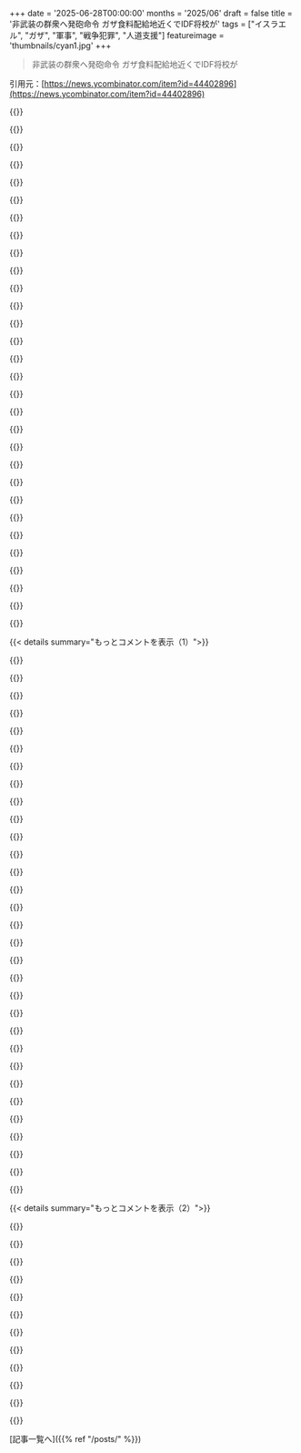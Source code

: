 +++
date = '2025-06-28T00:00:00'
months = '2025/06'
draft = false
title = '非武装の群衆へ発砲命令 ガザ食料配給地近くでIDF将校が'
tags = ["イスラエル", "ガザ", "軍事", "戦争犯罪", "人道支援"]
featureimage = 'thumbnails/cyan1.jpg'
+++

> 非武装の群衆へ発砲命令 ガザ食料配給地近くでIDF将校が

引用元：[https://news.ycombinator.com/item?id=44402896](https://news.ycombinator.com/item?id=44402896)




{{<matomeQuote body="ちょっと説明させて。左翼みたいに思われたくないんだ。米国のユダヤ人で軍隊に10年以上いたよ。前はイスラエル寄りだったけど、記事の作戦は完全に戦争犯罪だね。責任者はニュルンベルク裁判みたいなのを受けるべき。米国のイスラエル支持が恥ずかしいよ。これは大規模で続く意図的な民間人被害だ。" userName="the__alchemist" createdAt="2025/06/28 13:08:57" color="#45d325">}}




{{<matomeQuote body="僕も文脈を話すね。ユダヤ系イスラエル人で、イスラエル基準では左翼だけど、ネットじゃ親イスラエル派。このHaaretzの記事は心配だ。正確なら戦争犯罪だよ。1. 調査中らしいから広くないことを願うし、責任者は裁かれてほしい。2. GHFと支援配給には問題あり。何が起きてるか知りたい。3. GHFは調査を促したけど、自分のとこでは何も起きてないって。" userName="edanm" createdAt="2025/06/28 19:54:24" color="#45d325">}}




{{<matomeQuote body="普段は政治スレに関わらないけど、これは言うね。情報は大体未検証の証言で、どっちも怪しいソースばっか。何がホントかわかんない。初期報道は間違ってたし、質より速報優先だとすぐ文脈変わるよ。様子を見よう。早まるな。証拠なしに信じちゃダメ。情報戦で騙されないで。真偽確認には時間かかるんだ。" userName="neepi" createdAt="2025/06/28 22:03:05" color="">}}




{{<matomeQuote body="別のユダヤ系イスラエル人だけど、これも心配。でもHacker Newsの文脈を考えて。僕らは戦争を知ってるけど、ここの多くの人は違う。理由なく民間人に発砲は間違い。兵士もみんな戦争犯罪って知ってる。でも戦争犯罪は現実にはほとんど訴追されない。米国の戦争もウクライナもそう。イスラエルの政治状況も良くない。イランやハマスも人口密集地に撃つのは戦争犯罪。イスラエルの敵は全体的に戦争犯罪。そのスケールでイスラエルはどこ？他の紛争より注目集まってる？なぜ？（現実的な話だよ）" userName="YZF" createdAt="2025/06/28 22:45:48" color="#45d325">}}




{{<matomeQuote body="前の人の「そのスケールでイスラエルをどこに？」に答えるね。なぜイスラエルがハマスみたいなテロ組織より優れてることを期待しちゃいけないの？米国がアルカイダとかISILより高い基準を求められて文句言われたとき、リーダーであるべき国の願望を裏切るって批判された。イスラエルも同じ。イスラエルは自ら高い基準を設定したんだから、それに達しないときは批判されるべきだよ。" userName="acdha" createdAt="2025/06/28 23:18:57" color="#ff5c5c">}}




{{<matomeQuote body="僕のスケールはISILやアルカイダじゃないよ。米国、英国、オーストラリア、フランスとか、西側世界のスケールで話してるんだ。" userName="YZF" createdAt="2025/06/28 23:47:32" color="">}}




{{<matomeQuote body="情報が未検証なのは、イスラエルがジャーナリストをガザに入れさせないからだよ。" userName="quietbritishjim" createdAt="2025/06/28 22:38:58" color="">}}




{{<matomeQuote body="前の人の「ハマスとかの戦争犯罪のスケールでイスラエルはどこ？」って言葉を引用するね。なんかターゲット動かしてない？あれ、君の言葉だよ。でも、もし君のスケールが西側世界なら、イスラエルの戦争犯罪への厳しい批判は当然で歓迎されるべきだね。勝手な解釈だけど、そういう意味で言ったのかな？" userName="bluehex" createdAt="2025/06/29 00:04:35" color="">}}




{{<matomeQuote body="前の人の「イスラエル基準では左翼だけど親イスラエル派」ってとこ。他の国の民族主義者も左翼って言うのかな？（経済とかのスタンスで推測してだけど）<br>あと、何かを支持するのと、その全部を支持しないのは当然共感できるよ。ユダヤ国家だからって非武装の人に発砲する必要なんてないのは確かだね。" userName="like_any_other" createdAt="2025/06/28 22:56:40" color="">}}




{{<matomeQuote body="イスラエルへの批判は、ISと戦った欧米諸国への批判と同じくらいでいいだろ。欧米の戦争でも多くの犠牲者、戦争犯罪があったのに、イスラエルほど批判されてない。デモもメディアの批判もICCもなかったじゃん。結婚式を爆撃するのも、食料を求める群衆に発砲するのもダメだけど、反応の仕方が違いすぎるんだよ。<br>https://en.wikipedia.org/wiki/War_against_the_Islamic_State" userName="YZF" createdAt="2025/06/29 00:18:57" color="">}}




{{<matomeQuote body="この記事の言い方がニュルンベルク裁判みたいでびっくりした。IDFは致死性武器で群衆整理させられたって書いてて、死傷者は意図的じゃないって言ってる。状況はひどそうだけど、事実かどうかは分かんない。詳しいことは何も不明なんだよ。戦争犯罪はちゃんと裁かれるべきだけど、ニュルンベルク裁判に例えるのは違うと思うな。" userName="YZF" createdAt="2025/06/28 23:03:41" color="">}}




{{<matomeQuote body="ISISを語るには、まず米国のイラク侵攻があったからだろ。あれでザルカウィが力をつけたんだ。イラク侵攻にはすごい抗議があったし、民間人の死傷者にも批判が殺到した。メディアも散々だったよ。ISが一番ひどかった時期には、シリア内戦とか米国のイラクでの失敗もあって、みんなの反応は鈍かったけどね。それに対してイスラエルはガザを支配してて、手放す気がない。" userName="acdha" createdAt="2025/06/29 00:33:19" color="">}}




{{<matomeQuote body="イスラエルは2005年にガザから撤退して、パレスチナ人に全部任せたんだぜ？ エジプトとの国境も支配させたしな。<br>https://en.wikipedia.org/wiki/Israeli_disengagement_from_the...<br>WW2とかローマ時代まで遡れるけど、「道徳的な」国々がたいした理由もなく包囲したり、餓えさせたり、民間人を爆撃したりした事実は変わらない。抗議の声なんて全く聞かなかったぞ。「イスラム国」だって自分の国を持つのがなぜダメなんだ？ 首切りとか奴隷とか、ちょっとおかしいけどさ。" userName="YZF" createdAt="2025/06/29 00:49:08" color="">}}




{{<matomeQuote body="イスラエルがガザの支配権を完全に放棄したって？ 自分のリンクの一番最初の段落に「国連とかたくさんの国際機関は、ガザ地区は今もイスラエルの占領下にあるって見なしてる」って書いてあるじゃん！<br>国境とか輸入とか空域とか、色々支配してないだろ。<br>WW2とかローマ時代を道徳の基準にしてるなら、そりゃ話が合うわけないわな。" userName="mandmandam" createdAt="2025/06/29 01:35:27" color="#ff5c5c">}}




{{<matomeQuote body="イスラエルが占領下にあるって言うのは、政治的か技術的な理由だよ。実際はイスラエルが出て行ったらガザ住民は完全に支配権を得たんだ。エジプトとの国境もあったし、密輸トンネルもあったじゃん。大きな軍隊とかトンネル、ロケットを作れるくらい支配してたんだよ。イランで訓練だって受けられた。イスラエルが撤退したのに「占領下」だって言うのはおかしいよ。<br>ガザ住民がイスラエルと戦争することを選んだから、封鎖されただけだろ。戦車とかジェット機を輸入させるわけないだろ？" userName="YZF" createdAt="2025/06/29 01:50:14" color="#45d325">}}




{{<matomeQuote body="ごめん、はっきりさせて。密輸用のトンネルを掘れたことが、彼らが自由だった証拠だって言ってるの？" userName="tyre" createdAt="2025/06/29 03:10:03" color="">}}




{{<matomeQuote body="ガザには大規模な軍隊、広大なトンネル網があったし、生活、政府、医療、警察、選挙まで全部コントロールしてた。武器製造も活発で、国境も支配してたんだから、彼らが支配してたって言っていいと思うよ。" userName="YZF" createdAt="2025/06/29 03:58:28" color="">}}




{{<matomeQuote body="この戦争の戦争犯罪は裁かれるべきだね。非武装の群衆への発砲は、命令した奴も実行した奴もニュルンベルク裁判並みに裁かれるべきだ。たとえ実現しなくても事実は変わらない。ICCは分かってるみたいで、イスラエルの指導者たちに逮捕状が出てるんでしょ？" userName="Aeolun" createdAt="2025/06/28 23:11:39" color="#ff5c5c">}}




{{<matomeQuote body="ICCは政治的な見せ物だし、イスラエルは署名国じゃないから管轄権はないんだよ。イスラエルが独自の調査をして基準を満たせなかった場合にだけICCは介入すべきだ。戦争犯罪の規模もニュルンベルクとは全然違うよ。" userName="YZF" createdAt="2025/06/28 23:35:08" color="#785bff">}}




{{<matomeQuote body="ジャーナリストの死者が圧倒的にイスラエル軍に殺されてるデータがある。場所を知らせても殺されるなんて、無能じゃなくて悪意を疑うべきだろ？もう何ヶ月も前にそう思ったね。これはイスラエルの歴史にずっと汚点として残るだろうな。" userName="atoav" createdAt="2025/06/29 08:30:33" color="#785bff">}}




{{<matomeQuote body="ネタニヤフの行動は、ある点でナチス・ドイツに似てる。単なる防衛じゃなく、民族を無差別に排除しようとしてるんだ。10月7日の反応は非道で不均衡だ。イスラエルは真の民主主義じゃなく、一民族だけを守る。アメリカは支援を再考すべきだ。あと10年でイスラエルは見分けがつかなくなるかも。警鐘だよ。" userName="mrcwinn" createdAt="2025/06/28 15:04:15" color="#38d3d3">}}




{{<matomeQuote body="イスラエルは90年代からガザを封鎖・コントロールしてるけど、完全に支配してたなんて歴史的にも事実としても間違ってるよ。イスラエルは何十年もかけて徐々に締め付けを強めてきたんだ。" userName="fzeroracer" createdAt="2025/06/29 05:33:13" color="">}}




{{<matomeQuote body="これ、君たちの最高の返答だね！「子供が死んでるかもだけど検証が必要、そもそもそこに何してた？ここは俺たちの土地、死者なんていない！」って揶揄してるんだよ。" userName="kylebenzle" createdAt="2025/06/29 13:47:49" color="">}}




{{<matomeQuote body="イスラエルは善意で撤退してパレスチナに機会を与えようとしたんだよ。その結果がロケット攻撃やハマス支配だから、精神的な体操してまだ占領してたことにしたいんだな。「締め付け」はパレスチナが戦争を選んだ結果だ。パレスチナ人はイスラエルを破壊したいだけだ。" userName="YZF" createdAt="2025/06/29 17:43:22" color="#45d325">}}




{{<matomeQuote body="これは状況全体を悪化させる不合理な言説の良い例だね。全てのケースは徹底的に調査されて、それに応じて罰せられるべきだよ。" userName="neepi" createdAt="2025/06/29 13:59:17" color="">}}




{{<matomeQuote body="IDF兵士が無実のガザの人々、しばしば子供たちを撃つ問題は、現在の食料配給作戦より前から存在するってことを人々は理解すべきだよ。ニューヨーク・タイムズの10月の記事は、詳細な目撃証言があるのに、意見記事として公開されたんだ。[0][1]<br>イスラエルがアメリカのメディアと政治に持つ比類なき影響力が、国際レベルでの責任追及を妨げてるんだよ。イスラエル国内で十分な圧力がかかっても、通常は兵士が不注意だったと結論づけられるんだ。[2]この紛争でIDF兵士が市民殺害の責任を問われた例が一つでもあれば、誰か教えてくれると少し気が楽になるんだけどね。[0] https://www.nytimes.com/interactive/2024/10/09/opinion/gaza-...[1] https://archive.is/9Lr00[2] https://en.wikipedia.org/wiki/Killing_of_Alon_Shamriz,_Yotam..." userName="justin66" createdAt="2025/06/28 16:01:58" color="#38d3d3">}}




{{<matomeQuote body="あの記事について重要な点を一つ指摘したいんだ。あれは単に”子供”について言ってるんじゃなくて、特に”未就学児”について言ってるんだ。ハマスは18歳未満という意味で多くの”子供”を戦闘員にリクルートするけど、未就学児はそうじゃないんだ。<br>（ちなみに、あの記事がIDFが子供を撃ってる証拠になるとは必ずしも思わないよ。実際、記事にはその証拠は提示されてないからね。でも、よくある”親イスラエル”的な反論を先回りしたいんだ、それはこのケースには当てはまらないからね。）" userName="edanm" createdAt="2025/06/28 17:31:49" color="#ff33a1">}}




{{<matomeQuote body="＞ あの記事がIDFが子供を撃ってる証拠になるとは必ずしも思わないよ。実際、記事にはその証拠は提示されてないからね。<br>適切な言葉は”状況証拠”だと思うよ。医者は銃創の原因を実際に目撃する立場じゃないしね（まあ、これらの正確な場所にある銃創が、パレスチナ人が自分たちの子供を撃った結果だっていう代替の説明も考えられるかもしれないけど...）、でも、これらの報告が犯罪の証拠、つまり調査に値する証拠じゃないと偽るのはやめようよ。" userName="justin66" createdAt="2025/06/28 21:11:37" color="#785bff">}}




{{<matomeQuote body="君の論理に従うと、ロシアはウクライナがもはや存在しなくなるまで併合し続けるべきだ、ってことになるけど、それって君には筋が通ってるかい？" userName="Xunjin" createdAt="2025/06/29 00:22:27" color="">}}




{{<matomeQuote body="じゃあさ、”テロ国家”ってどういう意味か教えてくんない？えーと、矛盾がないかとか、ゆっくり考えてから教えてね。" userName="bigyabai" createdAt="2025/06/29 01:34:34" color="">}}




{{< details summary="もっとコメントを表示（1）">}}

{{<matomeQuote body="ほとんどの人が分かってると思うよ。Googleで簡単にアクセスできる、残虐行為のリストをまとめてるサイトいっぱいあるし。この記事の事件と、それが呼び起こすすぐの意見や感情について話すだけでいいんじゃないかな。" userName="EasyMark" createdAt="2025/06/28 19:11:47" color="">}}




{{<matomeQuote body="子供は子供なんだよ。だから、お腹空かせて固まってて、弾丸まみれになってるのを見たら、絶対的な恐怖を感じるんだ。もし”子供”の前に国籍をつけないと正当化できないなら、残念だけど君はレイシストだよ。イスラエル占領地で起きようが、アメリカの中学校で起きようが関係ない。全くもって非難されるべきことだ。”嫌いな子供を殺すな”とか”ジャーナリストを狙うな”なんて、21世紀には議論の余地のない要求のはずだ。近代的な軍隊ならなおさらね。" userName="bigyabai" createdAt="2025/06/28 16:59:34" color="#785bff">}}




{{<matomeQuote body="勝ち目のない戦争を始めろってパレスチナ人をけしかける連中が、自分たちがどれだけクズか気づいてないのにはいつもびっくりするね。" userName="Gibbon1" createdAt="2025/06/28 22:07:17" color="">}}




{{<matomeQuote body="これの一番ヤバい問題は、実際の戦争犯罪の恐ろしさじゃないんだ。もっとはるかに深刻なのは、政府が誰も責任を負わせないように、どれだけ頑張るかってことだよ。それの方がずっと悪い。だって、それは意図せず将来の犯罪を後押しして、加害者が結果を恐れずにますます攻撃的な行動に出るように促すからさ。" userName="austin-cheney" createdAt="2025/06/28 08:15:19" color="#ff5c5c">}}




{{<matomeQuote body="意図的じゃないとは思わないな。" userName="lucubratory" createdAt="2025/06/28 08:37:50" color="">}}




{{<matomeQuote body="彼らは何千キロも離れた場所で、交通中の車に爆弾仕掛けたり、寝てる間に窓から正確な弾薬撃ち込んだりして、核科学者を始末できるんだぜ。何千キロも離れてだよ。IDFは、やりたい時は計画も方法もすごく洗練させられるんだ。" userName="originalvichy" createdAt="2025/06/28 10:55:47" color="#ff33a1">}}




{{<matomeQuote body="君が説明したことも戦争犯罪だよ。それを洗練されてると言っても事実は変わらない。" userName="alkhatib" createdAt="2025/06/28 13:02:05" color="">}}




{{<matomeQuote body="イスラエルの法律だとジェノサイド扇動は死刑らしいよ。でも政治家やメディアの偉い人たちが散々扇動発言してるから、もう後戻りできない段階。誰も戦争犯罪を真剣に調べられないのは、そうすると自分たちも銃殺されかねないから。これが兵士たちに「責任問われないぞ」ってサインを送ってるんだね。" userName="ajb" createdAt="2025/06/28 09:59:43" color="">}}




{{<matomeQuote body="刑事罰みたいな改善策がないと、こういう事件はきっと増えたりひどくなったりするだろうね。軍の規律の問題になると、ガザ以外の場所にも広がるかも。これは適当な推測じゃなくて、他の国にも歴史的な例があるんだよ。こういう行動する兵士たち自身も、ひどい精神病になる被害者になるって歴史は語ってる。" userName="austin-cheney" createdAt="2025/06/28 08:47:38" color="">}}




{{<matomeQuote body="政府が自分のやったことで誰かを責任追及するわけないじゃん？ これは一部の兵士が勝手にやってるだけだってフリはやめようよ。これはまさにイスラエル政府が望んでることだよ。" userName="FranzFerdiNaN" createdAt="2025/06/28 09:37:36" color="">}}




{{<matomeQuote body="イスラエル政府が誰かの責任追及するなんて考え、笑えるね。ICJで問題になったのは、政府高官の発言のせいだよ。イスラエル政府は何をガザにするか明確に言ってた。これは本格的な爆撃が始まる前から！これを「軍規の問題」とか「兵士も被害者だ」って言い換えるのは、もう一段上のシニシズムだよ！" userName="throw9032093" createdAt="2025/06/28 10:04:29" color="">}}




{{<matomeQuote body="＞ イスラエル政府が誰かの責任追及するなんて考え、笑えるね。<br>いや、実際起きてるよ、何度もね。あんまり大きく報道されないけど、法律を破った兵士が責任を問われることはあるんだ。全然十分じゃないし、もっと公表して抑止効果を出すべきだと思う（そうしてないのが今の政府への大きな非難だけどね）。でも、笑える話じゃないよ。" userName="edanm" createdAt="2025/06/28 12:14:15" color="">}}




{{<matomeQuote body="ポイントは、イスラエルがイランのどこでもピンポイントで要人暗殺できるなら、ガザでも絶対にできるってことだよ。でも代わりに、病院を爆撃したり、ガザ地区の建物を全部更地にすることを選んでるんだ。" userName="andrepd" createdAt="2025/06/28 13:37:56" color="">}}




{{<matomeQuote body="リーダーが汚職裁判に直面してる政府のこと？" userName="basisword" createdAt="2025/06/28 10:06:36" color="">}}




{{<matomeQuote body="＞ それが戦争犯罪だって言いたいんでしょ<br>いや、それは戦争だよ。軍事科学者を狙って殺すのは戦争。食料を取ろうとしてる市民を銃殺するのは戦争犯罪。もし全ての戦争を犯罪って言い始めたら、その言葉の意味がなくなっちゃうよ。" userName="JumpCrisscross" createdAt="2025/06/28 19:39:46" color="">}}




{{<matomeQuote body="どうか、皮肉ったり煽ったりしないで、思慮深く議論してください。そうしようとすれば難しくないし、どんなにデリケートな話題でもそうするようにサイトのガイドラインで求められています。<br>https://news.ycombinator.com/newsguidelines.html" userName="dang" createdAt="2025/06/28 11:55:37" color="">}}




{{<matomeQuote body="イスラエルは精密な戦争をする能力があるのに、ガザ全域のインフラを破壊する方を選んだ。これは、10/7の後に世界がくれた猶予を最大限利用して、地政学的な目的…つまりパレスチナ国家みたいなものを政治的、経済的、人口統計学的に消し去るためだろ。これは皮肉で最悪だよ。だって、彼らは最終的に全てのパレスチナ人を殺すか、取引するかのどちらかだって分かってるくらい賢いんだからさ。代わりに、5万人以上のパレスチナ人を殺すことが、自分たちの交渉の立場を良くして問題を先延ばしする価値があるって判断したわけだ。" userName="ethbr1" createdAt="2025/06/28 15:09:43" color="#ff5c5c">}}




{{<matomeQuote body="＞ 銃殺刑に直面するイスラエル人へのリスクについてだけど、イスラエルは建国以来、アイヒマン（と野戦法廷でのもう一人）しか処刑してないって知ってるか？イスラエル人が恐れることリストの中で、銃殺刑を言い渡されるなんてのは、めちゃくちゃ低い順位だよ。" userName="roshin" createdAt="2025/06/28 10:48:02" color="">}}




{{<matomeQuote body="＞ ジェノサイドの扇動でも死刑だって？<br>それが実現するには、政府と国民全体が、ガザとヨルダン川西岸でやってることが本当にジェノサイドだと見なす必要がある。イスラエル国内でそんな国民の支持があるとは俺は思わないね。最後にチェックしたときは、国民の大多数がガザの併合と地元住民の近隣国への強制退去を支持してたよ。二国家解決なんて、俺が生きてる間には見られないだろうな。" userName="rbanffy" createdAt="2025/06/28 11:54:26" color="">}}




{{<matomeQuote body="俺が期待するのは、紛争が終わって新しいイスラエル政府ができた後、自動システムに対する人間の責任が問われることだ。AIがIPの言い訳に使われるのも厄介だけど、戦争犯罪の言い訳になるのはもっと深刻な問題だよ。もしイスラエル/IDFが実質的に戦争犯罪を引き起こすような自動システムを導入したなら、権力のある人間が責任を問われて結果に直面する必要がある。世界は、戦争犯罪があったのは間違いないのに、権威が自動システムに組み込まれてて人間が責任から逃れるようなケースを許すべきじゃない。悲しいけど、右派のイスラエル政府と今のロシア政府が倒れないと、これを実現するのは難しいだろうな。" userName="ethbr1" createdAt="2025/06/28 15:15:38" color="#38d3d3">}}




{{<matomeQuote body="兵士が市民に発砲するのは戦争犯罪だ。兵士の意図なんて関係ねぇ。市民が武装してても、常識的な基準で暴力的な意図を示すまでは関係ない。群衆に発砲するのは犯罪だ。とは言え、引き金を引く兵士は犯罪を犯してる。これらは常識的な基準で明らかに違法な行動だから、軍の命令に従ったという弁護は通用しない。そうは言っても、少なくとも兵士は犯罪を犯してる。責任の所在は犯罪の源から始まるべきだ。もし政府がこれらの行動を命令してるなら、それは国際的な軍事行動基準に照らして違法な命令だ。現場の兵士は、常識的な基準で明らかに違法な行動に基づいて、これらの命令を無視する必要がある。そして、それらの命令を促進した当局者は、戦争犯罪の発令で調査される可能性がある。例として、スロボダン・ミロシェヴィッチについて読んでみろよ。https://en.m.wikipedia.org/wiki/Slobodan_Milo%C5%A0evi%C4%87" userName="austin-cheney" createdAt="2025/06/28 09:52:24" color="#ff5c5c">}}




{{<matomeQuote body="ああ、元のコメントも同じ種類の質問だったな。実際、君への返信でその観察を含めようとさえ思ったくらいだ。だけど、全ては程度の問題だよ。君のコメントの方が、皮肉と炎上煽りの程度が著しくひどかったんだ。だから君に返信したのであって、もう一方のコメントにはしなかったんだ。どちらの側かとは全く関係ないんだが、そう感じてしまうのは分かるよ。（このスレッドの別の場所で、そのことについて結構投稿したんだ。例：https://news.ycombinator.com/item?id=44403947）" userName="dang" createdAt="2025/06/28 15:54:09" color="">}}




{{<matomeQuote body="I‘m sorry, but you’re comparing apples to bedrooms. Israel vs. Iran is a war/conflict between two proper countries‘ militaries - which means that both belligerents stick to certain agreed upon rules and military traditions, such as trying to separate the civilian from the military world/infrastructure. In lack of another word (haven’t slept, please forgive me for the choice of word), there’s “honor“ and a notion of equality and respect (somewhat) between the foes, even if Iran has declared it wants to wipe Israel off the map.All of this does not apply to the conflict with Hamas. With them muddling the lines, it’s extremely hard to fight a “clean“ war. You’re between a rock and a hard place - either you lose but with your head held high and your moral compass intact, or you stoop to their level thereby slowly losing your values but win in the end. If that win is worth it or not, is heavily debated in the rest of the world, but only debated in the fringes of Israeli society. But no military expert is able to suggest a real alternative of fighting Hamas without inflicting heavy losses on one’s own army.I find the committed war crimes abhorrent and wish they’d be heavily prosecuted at least." userName="joker99" createdAt="2025/06/28 14:50:22" color="">}}




{{<matomeQuote body="＞ They knew the world community would give them some leeway after Oct 7th, so exploited it as far as possible to militarily achieve their geo-political goals.That’s my read as well. I was strongly pro-Israel for decades and while I was never comfortable with the plight of Palestinians Hamas had a lot of the blame, too, but the last year really moved me over to thinking that the people who said most of the “accidents” over the years were intentional were correct. They can pull off these amazingly accurate strikes when they want to, it’s implausible that they suddenly have the precision of a drunken 18th century musketeer around aid workers and civilians. Their leadership clearly do not care and collective punishment is a war crime no matter who does it." userName="acdha" createdAt="2025/06/28 18:42:35" color="">}}




{{<matomeQuote body="Because ”the govahment” is not a singular entity. In functioning democracies, by popular definition in large parts of the field, legislative and executive powers are kept separated from the judicial powers. So the executive power can not interfere with being held accountable. That’s not fullt implemented everywhere, but that is the general idea how it is supposed to work." userName="xorcist" createdAt="2025/06/28 11:14:32" color="">}}




{{<matomeQuote body="Unless prosecuted and people either go to jail or are executed, war crimes are just a label for anyone in opposition to Western domination." userName="alfiedotwtf" createdAt="2025/06/29 00:36:28" color="">}}




{{<matomeQuote body="NATO was conducting defensive operations against Yugoslavia around that time. It isn’t clear that war crimes can be committed so easily by US allies. It’d be nice if they can be recognised though." userName="roenxi" createdAt="2025/06/28 10:35:53" color="">}}




{{<matomeQuote body="Well, there is actually a reasonable reason. Typically you’d want the government to hold people accountable so you could have the thin veneer of operating by the rules of warfare and not committing war crimes. That’s usually been a popular strategy of the US for when someone goes a little too far (or gets caught).As far as I can tell Israel doesn’t particularly care for even looking like it’s trying to behave responsibly. I don’t think they’ve held anyone responsible for even some of the most obvious war crimes we have evidence of being committed." userName="fzeroracer" createdAt="2025/06/28 09:43:32" color="">}}




{{<matomeQuote body="I think you have a fundamental misunderstanding here. War crimes are not judged by what a diligent investigation after the fact might find. It hinges on the information and judgement by those acting in the moment. You are a soldier told these armed people a click out are the insurgent group you are fighting? Of course you can engage them. And there is a similar lenient standard applied to whoever got that information in the first place. War by any other standard of course would be entirely unworkable." userName="stefan_" createdAt="2025/06/28 12:08:42" color="">}}




{{<matomeQuote body="I visited Israel for a sports seminar some ~10 years ago and met many nice people. I felt sympathetic to their reality of living in an ever-hostile environment from all sides, and struggle to keep their place in the world safe. I admired their resilience and strength.When this Gaza conflict started, I saw how the Israeli protested against their government and demanded peace, so I thought there is a semblance of an excuse for glimpses of abhorrence being reported - ”it’s a small number of people in power, not the Israeli nation doing it, and also there are always 2 sides to the story”.Since then, there have been unfathomable horrors and crimes against humanity done from the Israel side, with extreme intensity and one-sidedness, and it’s now been going for so long. I can find no excuse of any kind anymore, for what has been and is being done in Gaza. I don’t think any normal person could. The weight of these things, in my mind at least, is such that if the Israeli people really wanted anything different, it was their human duty and utmost responsibility to stop this by now, in whatever way needed. They didn’t...  It’s sad that people who have suffered so much as well, let themselves become the villains to this depth and extent." userName="alluro2" createdAt="2025/06/28 12:24:26" color="#38d3d3">}}

{{</details>}}




{{< details summary="もっとコメントを表示（2）">}}

{{<matomeQuote body="I’m German and I really see a lot of the blame for this on our states as well - the US and the EU states (especially Germany, sadly).As horrible as the Israeli mindset is, their subjective viewpoint is at least somewhat relatable: An ordinary Israeli citizen is born in that land, knows nothing else, just learns that the entirety of the surrounding populations want them dead - and will with very high likelihood experience terror attacks themselves. That this upbringing doesn’t exactly make you want to engage with the other side is psychologically understandable.(I’m imaging this as the universal experience of all Jewish Israelis, religious or secular, left or right. I’m excluding the religious and Zionist-ideological angles here, because those are a whole different matter once again)What I absolutely cannot understand is the behavior of our states. We’re pretending to be neutral mediators who want nothing more than to end the conflict, yet in reality, we’re doing everything to keep the conflict going. We’re fully subscribed to Zionist narrative of an exclusive Israeli right to the land (the justifications ranging from ostensibly antifascist to openly religious) and we’re even throwing our own values about universal human rights and national sovereignty under the bus to follow the narrative.If the messianic and dehumanizing tendencies of Israelis are answered by nothing else than full support and encouragement of their allies, I don’t find it exactly surprising that they will grow." userName="xg15" createdAt="2025/06/28 12:42:37" color="#38d3d3">}}




{{<matomeQuote body="It’s a state founded on ethnic cleansing. People were already living there when settlers came to create an ethno-state for themselves.In late 1947, their militias begun a campaign of massacring and expelling Palestinians from mostly defenseless villages. These refuges pouring into neighboring Arab countries is what prompted the 1948 war. When the war ended, they murdered any civilians trying to return to their homes.Gaza was originally a refugee camp created for receiving these expelled people.The ethnic cleansing and denial of rights has continued ever since. The current Gaza war is not when the crimes against humanity started. Israel has been commiting crimes against humanity throughout its entire existence." userName="Newtonip" createdAt="2025/06/28 14:29:56" color="#ff5c5c">}}




{{<matomeQuote body="「対立を終わらせたい」ってどういう意味？正直何も意味してないと思う。イスラエル人もパレスチナ人も、みんな終わりたいのは同じ。ただ、終わらせたい「方法」が違うだけなんだ。" userName="lottin" createdAt="2025/06/28 13:03:36" color="">}}




{{<matomeQuote body="私はスウェーデン人。子供の頃から何十年も、ドイツは歴史から学び、ホロコーストみたいな事は二度と起こさないと教えられ、信じて疑わなかった。<br>でも2024年初め、ドイツ人の同僚と話してショックを受けたんだ。彼は「ドイツの歴史からして、ガザについて何も言えないのは当然」って言ったんだ。<br>その瞬間は一生忘れない。ずっと信じてたことが完全に間違ってたって分かったから。ドイツは何も学んでない、占領した国々より理解が浅いとさえ感じた。<br>全部デタラメだったんだとドイツへの敬意を完全に失ったよ。日本みたいに何も学んでないフリさえしない方がマシかも。<br>フランクフルト・ブックフェアでパレスチナ人作家への授賞式が中止になったり、B.D.Sが「反ユダヤ主義」とされたりした時、少数の無知な人達のせいだと思いたかった。<br>今はドイツ国内の意見が変わりつつあるのは知ってるけど、imoもう遅いし、外部圧力によるもので本心じゃないと思う。" userName="maeil" createdAt="2025/06/28 13:32:28" color="#ff5733">}}




{{<matomeQuote body="理論的には、二国家解決で終わらせたいってことになってる（ただし、これ自体も曖昧で、パレスチナ人やアラブ人が求める1967年の境界線ではない）。<br>でも実際は、イスラエルの完全支配で、パレスチナ人はエジプトやヨルダンに移住するか、消えてほしいと思ってるみたいだね。" userName="xg15" createdAt="2025/06/28 13:14:12" color="">}}




{{<matomeQuote body="たくさんの国が「民族浄化」の上に建国されてる。そういう国も広く存在権を認められてて、市民を守ることが期待されてる。（歴史いじりは無視するね）" userName="avip" createdAt="2025/06/28 14:38:01" color="">}}




{{<matomeQuote body="もっといいニュース報道をしてほしいな。具体的に各サイドの「目標」や「要求」は何なのか、公に言ってる事と、平和交渉や暴力で実際に求めてる現実的な目標の両方を。<br>「サイド」っていう曖昧な言葉の中の派閥ごとに分けてもいいかも。一般市民は政府やテロリストより基準が緩いだろうし。" userName="mjevans" createdAt="2025/06/28 14:33:37" color="">}}




{{<matomeQuote body="＞ 入植者が自分のエスノステートを作るために来た時、そこには既に人が住んでたんだ。<br> sizable Jewish minorityも含めてね。<br>民族浄化/入植植民地主義っていう考え方は、部外者がその地域に当てはめやすい見方だ。でもそれは、土地と関係ない外部の人間（特に西洋人、イラン人もこの入植植民地主義のナンセンスを信じて最近の誤算につながったけど）が、中東をどう分けるべきかについて広い道徳的主張を描いた話の続きなんだ。" userName="JumpCrisscross" createdAt="2025/06/28 16:21:58" color="#ff5733">}}




{{<matomeQuote body="ドイツ人全体の意見を、1人のドイツ人との話だけで決めつけないでほしいな。約8000万人もの多様な意見や立場があるんだ、どの国でもそうだけど。<br>ドイツには確かにまだ「ワクチン」があるよ。それがどれだけ効くか、政治に悪用されてないかは別の問題だけど。<br>最後に、中東の紛争は最近の人類史上最も複雑な一つで、簡単な解決策はない。ガザの状況も同じ。" userName="wuschel" createdAt="2025/06/28 14:32:06" color="">}}




{{<matomeQuote body="この時点で、二国家解決はすごくナイーブだって証明されたと思う。<br>イランみたいな外部勢力がガザ住民の中に武装勢力を埋め込んで資金援助してる限り、平和への唯一の現実的な解決策は「同化」だよ。ガザの人々をバラバラにしてイスラエル中に散らばらせ、法執行ができるようにするんだ。<br>同化は大変で、あらゆる社会的不正義を引き起こすだろうけど、今の民族浄化よりはマシな選択肢だと考えてる。<br>EDIT: @casspipeが補助金付き再定住の選択肢を示唆してくれたけど、それも検討すべきもう一つの選択肢だって私も同意。" userName="judahmeek" createdAt="2025/06/28 16:17:57" color="#ff5733">}}




{{<matomeQuote body="同化でさえ、今の時点では難しそうだね。もし私がガザ人なら、国際社会に安全なアラブ語圏の国でまともな住居を買ってもらう支援をお願いするだろうな。まあ、あなたたちが強くてここにいてほしくないのは分かるけど、どこかちゃんとした場所をくれよって感じ。<br>パレスチナ人、特にガザから出たい人たちの選択肢って、どうなってるんだろうってよく思うよ。" userName="cassepipe" createdAt="2025/06/28 17:16:10" color="#ff33a1">}}

{{</details>}}



[記事一覧へ]({{% ref "/posts/" %}})
